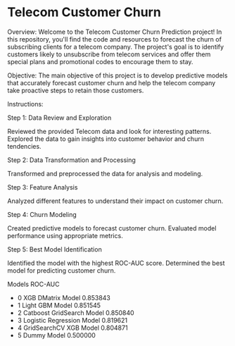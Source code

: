 # Telecom Customer Churn
Overview: Welcome to the Telecom Customer Churn Prediction project! In this repository, you'll find the code and resources to forecast the churn of subscribing clients for a telecom company. The project's goal is to identify customers likely to unsubscribe from telecom services and offer them special plans and promotional codes to encourage them to stay.

Objective:
The main objective of this project is to develop predictive models that accurately forecast customer churn and help the telecom company take proactive steps to retain those customers.

Instructions:

Step 1: Data Review and Exploration

Reviewed the provided Telecom data and look for interesting patterns.
Explored the data to gain insights into customer behavior and churn tendencies.

Step 2: Data Transformation and Processing

Transformed and preprocessed the data for analysis and modeling.

Step 3: Feature Analysis

Analyzed different features to understand their impact on customer churn.

Step 4: Churn Modeling

Created predictive models to forecast customer churn.
Evaluated model performance using appropriate metrics.

Step 5: Best Model Identification

Identified the model with the highest ROC-AUC score.
Determined the best model for predicting customer churn.

Models	ROC-AUC
- 0	XGB DMatrix Model	0.853843
- 1	Light GBM Model	0.851545
- 2	Catboost GridSearch Model	0.850840
- 3	Logistic Regression Model	0.819621
- 4	GridSearchCV XGB Model	0.804871
- 5	Dummy Model	0.500000
